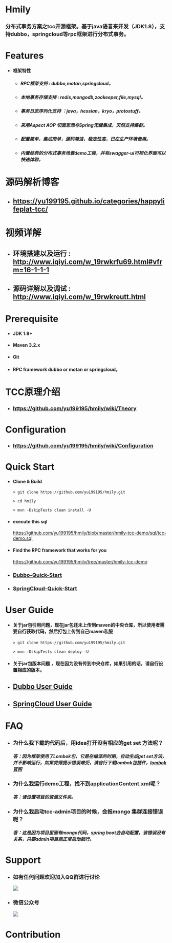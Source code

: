 Hmily
================

### 分布式事务方案之tcc开源框架。基于java语言来开发（JDK1.8），支持dubbo，springcloud等rpc框架进行分布式事务。

 # Features

 * **框架特性**

     * ##### RPC框架支持 : dubbo,motan,springcloud。
     
     * ##### 本地事务存储支持 : redis,mongodb,zookeeper,file,mysql。
     
     * ##### 事务日志序列化支持 ：java，hessian，kryo，protostuff。

     * ##### 采用Aspect AOP 切面思想与Spring无缝集成，天然支持集群。

     * ##### 配置简单，集成简单，源码简洁，稳定性高，已在生产环境使用。

     * ##### 内置经典的分布式事务场景demo工程，并有swagger-ui可视化界面可以快速体验。


#  源码解析博客

  * ## https://yu199195.github.io/categories/happylifeplat-tcc/
  

#  视频详解

  * ## 环境搭建以及运行 : http://www.iqiyi.com/w_19rwkrfu69.html#vfrm=16-1-1-1
  * ## 源码详解以及调试 : http://www.iqiyi.com/w_19rwkreutt.html


# Prerequisite

  *   #### JDK 1.8+

  *   #### Maven 3.2.x

  *   #### Git

  *   ####  RPC framework dubbo or motan or springcloud。


# TCC原理介绍
* ###  https://github.com/yu199195/hmily/wiki/Theory

#   Configuration

  * ###  https://github.com/yu199195/hmily/wiki/Configuration


# Quick Start

 * #### Clone & Build
   ```
   > git clone https://github.com/yu199195/hmily.git

   > cd hmily

   > mvn -DskipTests clean install -U
   ```

* #### execute this sql       
    https://github.com/yu199195/hmily/blob/master/hmily-tcc-demo/sql/tcc-demo.sql

* #### Find the RPC framework that works for you
    https://github.com/yu199195/hmily/tree/master/hmily-tcc-demo
* ### [Dubbo-Quick-Start](https://github.com/yu199195/hmily/wiki/Dubbo-Quick-Start)

* ### [SpringCloud-Quick-Start](https://github.com/yu199195/hmily/wiki/SpringCloud-Quick-Start)





# User Guide

* #### 关于jar包引用问题，现在jar包还未上传到maven的中央仓库，所以使用者需要自行获取代码，然后打包上传到自己maven私服

   ```
   > git clone https://github.com/yu199195/hmily.git

   > mvn -DskipTests clean deploy -U
   ```
* #### 关于jar包版本问题 ，现在因为没有传到中央仓库，如果引用的话，请自行设置相应的版本。


*  ## [Dubbo User Guide](https://github.com/yu199195/hmily/wiki/Dubbo-User-Guide)

*  ## [SpringCloud User Guide](https://github.com/yu199195/hmily/wiki/SpringCloud-User-Gruid)



# FAQ

* ### 为什么我下载的代码后，用idea打开没有相应的get set 方法呢？
   ##### 答：因为框架使用了Lombok包，它是在编译的时期，自动生成get set方法，并不影响运行，如果觉得提示错误难受，请自行下载lombok包插件，[lombok官网](http://projectlombok.org/)

* ### 为什么我运行demo工程，找不到applicationContent.xml呢？
  ##### 答：请设置项目的资源文件夹。

* ### 为什么我启动tcc-admin项目的时候，会报mongo 集群连接错误呢？
  ##### 答：这是因为项目里面有mongo代码，spring boot会自动配置，该错误没有关系，只要admin项目能正常启动就行。
  
  

# Support

 * ###  如有任何问题欢迎加入QQ群进行讨论
   ![](https://yu199195.github.io/images/qq.png)
   
      
 * ###  微信公众号
   ![](https://yu199195.github.io/images/public.jpg)

 # Contribution
